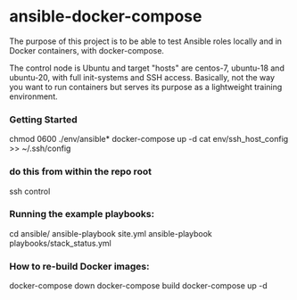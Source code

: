 # ansible-docker-compose

The purpose of this project is to be able to test Ansible roles locally and in Docker containers, with docker-compose.

The control node is Ubuntu and target "hosts" are centos-7, ubuntu-18 and ubuntu-20, with full init-systems and SSH access.  Basically, not the way you want to run containers but serves its purpose as a lightweight training environment.

### Getting Started

chmod 0600 ./env/ansible*
docker-compose up -d
cat env/ssh_host_config >> ~/.ssh/config

### do this from within the repo root
ssh control 

### Running the example playbooks:
cd ansible/
ansible-playbook site.yml
ansible-playbook playbooks/stack_status.yml


### How to re-build Docker images:
docker-compose down
docker-compose build
docker-compose up -d

